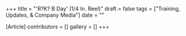 +++
title = "'R?K? B Day' (1/4 In. Reel)"
draft = false
tags = ["Training, Updates, & Company Media"]
date = ""

[Article]
contributors = []
gallery = []
+++